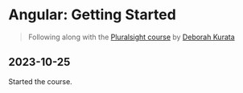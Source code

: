 # Angular: Getting Started

> Following along with the [Pluralsight course](https://app.pluralsight.com/library/courses/angular-2-getting-started-update/table-of-contents) by [Deborah Kurata](https://app.pluralsight.com/profile/author/deborah-kurata)

## 2023-10-25

Started the course.